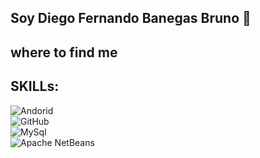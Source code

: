 ## Soy Diego Fernando Banegas Bruno 👋

<!--
**Dego77/Dego77** is a ✨ _special_ ✨ repository because its `README.md` (this file) appears on your GitHub profile.

Here are some ideas to get you started:

- 🔭 I’m currently working on ...
- 🌱 I’m currently learning ...
- 👯 I’m looking to collaborate on ...
- 🤔 I’m looking for help with ...
- 💬 Ask me about ...
- 📫 How to reach me: ...
- 😄 Pronouns: ...
- ⚡ Fun fact: ...
-->
## where to find me

## SKILLs:
![Andorid](https://img.shields.io/badge/Andorid-3DDC84?style=for-the-badge&logo=android&logoColor=white&labelColor=101010)</br>
![GitHub](https://img.shields.io/badge/GitHub-181717?style=for-the-badge&logo=github&logoColor=white&labelColor=101010)</br>
![MySql](https://img.shields.io/badge/MySql-4479A1?style=for-the-badge&logo=mysql&logoColor=white&labelColor=101010)</br>
![Apache NetBeans](https://img.shields.io/badge/Apache_NetBeans-1B6AC6?style=for-the-badge&logo=apachenetbeans&logoColor=white&labelColor=101010)
